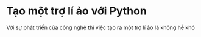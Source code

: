 # Tạo một trợ lí ảo với Python

Với sự phát triển của công nghệ thì việc tạo ra một trợ lí ảo là không hề khó
